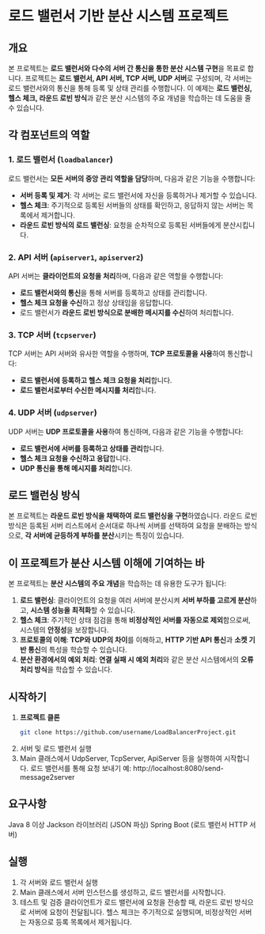 # 로드 밸런서 기반 분산 시스템 프로젝트

## 개요

본 프로젝트는 **로드 밸런서와 다수의 서버 간 통신을 통한 분산 시스템 구현**을 목표로 합니다. 프로젝트는 **로드 밸런서, API 서버, TCP 서버, UDP 서버**로 구성되며, 각 서버는 로드 밸런서와의 통신을 통해 등록 및 상태 관리를 수행합니다. 이 예제는 **로드 밸런싱, 헬스 체크, 라운드 로빈 방식**과 같은 분산 시스템의 주요 개념을 학습하는 데 도움을 줄 수 있습니다.

## 각 컴포넌트의 역할

### 1. 로드 밸런서 (`loadbalancer`)

로드 밸런서는 **모든 서버의 중앙 관리 역할을 담당**하며, 다음과 같은 기능을 수행합니다:

- **서버 등록 및 제거**: 각 서버는 로드 밸런서에 자신을 등록하거나 제거할 수 있습니다.
- **헬스 체크**: 주기적으로 등록된 서버들의 상태를 확인하고, 응답하지 않는 서버는 목록에서 제거합니다.
- **라운드 로빈 방식의 로드 밸런싱**: 요청을 순차적으로 등록된 서버들에게 분산시킵니다.

### 2. API 서버 (`apiserver1`, `apiserver2`)

API 서버는 **클라이언트의 요청을 처리**하며, 다음과 같은 역할을 수행합니다:

- **로드 밸런서와의 통신**을 통해 서버를 등록하고 상태를 관리합니다.
- **헬스 체크 요청을 수신**하고 정상 상태임을 응답합니다.
- 로드 밸런서가 **라운드 로빈 방식으로 분배한 메시지를 수신**하여 처리합니다.

### 3. TCP 서버 (`tcpserver`)

TCP 서버는 API 서버와 유사한 역할을 수행하며, **TCP 프로토콜을 사용**하여 통신합니다:

- **로드 밸런서에 등록하고 헬스 체크 요청을 처리**합니다.
- **로드 밸런서로부터 수신한 메시지를 처리**합니다.

### 4. UDP 서버 (`udpserver`)

UDP 서버는 **UDP 프로토콜을 사용**하여 통신하며, 다음과 같은 기능을 수행합니다:

- **로드 밸런서에 서버를 등록하고 상태를 관리**합니다.
- **헬스 체크 요청을 수신하고 응답**합니다.
- **UDP 통신을 통해 메시지를 처리**합니다.

## 로드 밸런싱 방식

본 프로젝트는 **라운드 로빈 방식을 채택하여 로드 밸런싱을 구현**하였습니다. 라운드 로빈 방식은 등록된 서버 리스트에서 순서대로 하나씩 서버를 선택하여 요청을 분배하는 방식으로, **각 서버에 균등하게 부하를 분산**시키는 특징이 있습니다.

## 이 프로젝트가 분산 시스템 이해에 기여하는 바

본 프로젝트는 **분산 시스템의 주요 개념**을 학습하는 데 유용한 도구가 됩니다:

1. **로드 밸런싱**: 클라이언트의 요청을 여러 서버에 분산시켜 **서버 부하를 고르게 분산**하고, **시스템 성능을 최적화**할 수 있습니다.
2. **헬스 체크**: 주기적인 상태 점검을 통해 **비정상적인 서버를 자동으로 제외**함으로써, 시스템의 **안정성**을 보장합니다.
3. **프로토콜의 이해**: **TCP와 UDP의 차이**를 이해하고, **HTTP 기반 API 통신**과 **소켓 기반 통신**의 특성을 학습할 수 있습니다.
4. **분산 환경에서의 예외 처리**: **연결 실패 시 예외 처리**와 같은 분산 시스템에서의 **오류 처리 방식**을 학습할 수 있습니다.

## 시작하기

1. **프로젝트 클론**
   ```bash
   git clone https://github.com/username/LoadBalancerProject.git
2. 서버 및 로드 밸런서 실행
3. Main 클래스에서 UdpServer, TcpServer, ApiServer 등을 실행하여 시작합니다.
로드 밸런서를 통해 요청 보내기
  예: http://localhost:8080/send-message2server

## 요구사항
Java 8 이상
Jackson 라이브러리 (JSON 파싱)
Spring Boot (로드 밸런서 HTTP 서버)

## 실행
1. 각 서버와 로드 밸런서 실행
2. Main 클래스에서 서버 인스턴스를 생성하고, 로드 밸런서를 시작합니다.
3. 테스트 및 검증
  클라이언트가 로드 밸런서에 요청을 전송할 때, 라운드 로빈 방식으로 서버에 요청이 전달됩니다.
  헬스 체크는 주기적으로 실행되며, 비정상적인 서버는 자동으로 등록 목록에서 제거됩니다.
